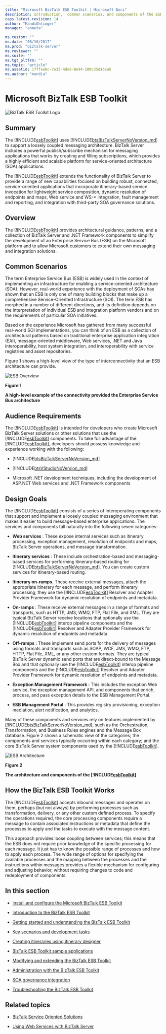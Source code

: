 ```yaml
---
title: "Microsoft BizTalk ESB Toolkit | Microsoft Docs"
description: Introduction,  common scenarios, and components of the ESB Toolkit in BizTalk Server
caps.latest.revision: 14
author: "MandiOhlinger"
manager: "anneta"

ms.custom: ""
ms.date: "08/10/2017"
ms.prod: "biztalk-server"
ms.reviewer: ""
ms.suite: ""
ms.tgt_pltfrm: ""
ms.topic: "article"
ms.assetid: 17ffaebc-7e33-4de8-8e94-109cd5d16ca0
ms.author: "mandia"
---
```


# Microsoft BizTalk ESB Toolkit
![BizTalk ESB Toolkit Logo](../esb-toolkit/media/biztalkesbtoolkitlogo.gif "BizTalkESBToolkitLogo")  
  
## Summary  
 The [!INCLUDE[esbToolkit](../includes/esbtoolkit-md.md)] uses [!INCLUDE[btsBizTalkServerNoVersion_md](../includes/btsbiztalkservernoversion-md.md)] to support a loosely coupled messaging architecture. BizTalk Server includes a powerful publish/subscribe mechanism for messaging applications that works by creating and filling subscriptions, which provides a highly efficient and scalable platform for service-oriented architecture (SOA) applications.  
  
 The [!INCLUDE[esbToolkit](../includes/esbtoolkit-md.md)] extends the functionality of BizTalk Server to provide a range of new capabilities focused on building robust, connected, service-oriented applications that incorporate itinerary-based service invocation for lightweight service composition, dynamic resolution of endpoints and maps, Web service and WS-* integration, fault management and reporting, and integration with third-party SOA governance solutions.  
  
## Overview  
 The [!INCLUDE[esbToolkit](../includes/esbtoolkit-md.md)] provides architectural guidance, patterns, and a collection of BizTalk Server and .NET Framework components to simplify the development of an Enterprise Service Bus (ESB) on the Microsoft platform and to allow Microsoft customers to extend their own messaging and integration solutions.  
  
## Common Scenarios  
 The term Enterprise Service Bus (ESB) is widely used in the context of implementing an infrastructure for enabling a service-oriented architecture (SOA). However, real-world experience with the deployment of SOAs has shown that an ESB is only one of many building blocks that make up a comprehensive Service-Oriented Infrastructure (SOI). The term ESB has morphed in a number of different directions, and its definition depends on the interpretation of individual ESB and integration platform vendors and on the requirements of particular SOA initiatives.  
  
 Based on the experience Microsoft has gathered from many successful real-world SOI implementations, you can think of an ESB as a collection of architectural patterns based on traditional enterprise application integration (EAI), message-oriented middleware, Web services, .NET and Java interoperability, host system integration, and interoperability with service registries and asset repositories.  
  
 Figure 1 shows a high-level view of the type of interconnectivity that an ESB architecture can provide.  
  
 ![ESB Overview](../esb-toolkit/media/esboverview.gif "ESBOverview")  
  
 **Figure 1**  
  
 **A high-level example of the connectivity provided the Enterprise Service Bus architecture**  
  
## Audience Requirements  
 The [!INCLUDE[esbToolkit](../includes/esbtoolkit-md.md)] is intended for developers who create Microsoft BizTalk Server solutions or other solutions that use the [!INCLUDE[esbToolkit](../includes/esbtoolkit-md.md)] components. To take full advantage of the [!INCLUDE[esbToolkit](../includes/esbtoolkit-md.md)], developers should possess knowledge and experience working with the following:  

- [!INCLUDE[btsBizTalkServerNoVersion_md](../includes/btsbiztalkservernoversion-md.md)]

- [!INCLUDE[btsVStudioNoVersion_md](../includes/btsvstudionoversion-md.md)]
  
-   Microsoft .NET development techniques, including the development of ASP.NET Web services and .NET Framework components  
  
## Design Goals  
 The [!INCLUDE[esbToolkit](../includes/esbtoolkit-md.md)] consists of a series of interoperating components that support and implement a loosely coupled messaging environment that makes it easier to build message-based enterprise applications. The services and components fall naturally into the following seven categories:  
  
-   **Web services** : These expose internal services such as itinerary processing, exception management, resolution of endpoints and maps, BizTalk Server operations, and message transformation.  
  
-   **Itinerary services** : These include orchestration-based and messaging-based services for performing itinerary-based routing for [!INCLUDE[btsBizTalkServerNoVersion_md](../includes/btsbiztalkservernoversion-md.md)]. You can create custom services for itinerary-based routing.  
  
-   **Itinerary on-ramps.** These receive external messages, attach the appropriate itinerary for each message, and perform itinerary processing; they use the [!INCLUDE[esbToolkit](../includes/esbtoolkit-md.md)] Resolver and Adapter Provider Framework for dynamic resolution of endpoints and metadata.  
  
-   **On-ramps** : These receive external messages in a range of formats and transports, such as HTTP, JMS, WMQ, FTP, Flat File, and XML. They are typical BizTalk Server receive locations that optionally use the [!INCLUDE[esbToolkit](../includes/esbtoolkit-md.md)] interop pipeline components and the [!INCLUDE[esbToolkit](../includes/esbtoolkit-md.md)] Resolver and Adapter Provider Framework for dynamic resolution of endpoints and metadata.  
  
-   **Off-ramps** : These implement send ports for the delivery of messages using formats and transports such as SOAP, WCF, JMS, WMQ, FTP, HTTP, Flat File, XML, or any other custom formats. They are typical BizTalk Server dynamic send ports that are direct-bound to the Message Box and that optionally use the [!INCLUDE[esbToolkit](../includes/esbtoolkit-md.md)] interop pipeline components and the [!INCLUDE[esbToolkit](../includes/esbtoolkit-md.md)] Resolver and Adapter Provider Framework for dynamic resolution of endpoints and metadata.  
  
-   **Exception Management Framework** : This includes the exception Web service, the exception management API, and components that enrich, process, and pass exception details to the ESB Management Portal.  
  
-   **ESB Management Portal** : This provides registry provisioning, exception mediation, alert notification, and analytics.  
  
 Many of these components and services rely on features implemented by [!INCLUDE[btsBizTalkServerNoVersion_md](../includes/btsbiztalkservernoversion-md.md)], such as the Orchestration, Transformation, and Business Rules engines and the Message Box database. Figure 2 shows a schematic view of the categories; the components and services typically occurring within each category; and the core BizTalk Server system components used by the [!INCLUDE[esbToolkit](../includes/esbtoolkit-md.md)].  
  
 ![ESB Architecture](../esb-toolkit/media/esbarchitecture.gif "ESBArchitecture")  
  
 **Figure 2**  
  
 **The architecture and components of the [!INCLUDE[esbToolkit](../includes/esbtoolkit-md.md)]**  
  
## How the BizTalk ESB Toolkit Works  
 The [!INCLUDE[esbToolkit](../includes/esbtoolkit-md.md)] accepts inbound messages and operates on them, perhaps (but not always) by performing processes such as transformation, delivery, or any other custom defined process. To specify the operations required, the core processing components require a message to contain associated instructions or metadata that define the processes to apply and the tasks to execute with the message content.  
  
 This approach provides loose coupling between services; this means that the ESB does not require prior knowledge of the specific processing for each message. It just has to know the possible range of processes and how to apply each process. The wide range of options for specifying the available processes and the mapping between the processes and the instructions within messages provides a flexible mechanism for configuring and adjusting behavior, without requiring changes to code and redeployment of components.  
  
## In this section

- [Install and configure the Microsoft BizTalk ESB Toolkit](install-and-configure-the-microsoft-biztalk-esb-toolkit.md)

- [Introduction to the BizTalk ESB Toolkit](introduction-to-the-biztalk-esb-toolkit.md)

- [Getting started and understanding the BizTalk ESB Toolkit](getting-started-with-the-biztalk-esb-toolkit.md)

- [Key scenarios and development tasks](key-scenarios-and-development-tasks.md)

- [Creating itineraries using itinerary designer](creating-itineraries-using-itinerary-designer.md)

- [BizTalk ESB Toolkit sample applications](biztalk-esb-toolkit-sample-applications.md)

- [Modifying and extending the BizTalk ESB Toolkit](modifying-and-extending-the-biztalk-esb-toolkit.md)

- [Administration with the BizTalk ESB Toolkit](administration-with-the-biztalk-esb-toolkit.md)

- [SOA governance integration](soa-governance-integration.md)

- [Troubleshooting the BizTalk ESB Toolkit](troubleshooting-the-biztalk-esb-toolkit.md)
  
## Related topics  
  
-   [BizTalk Service Oriented Solutions](../core/service-oriented-solution.md)

- [Using Web Services with BizTalk Server](../core/using-web-services.md)  